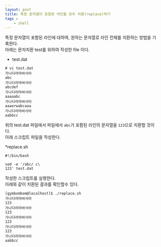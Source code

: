 ```yaml
---
layout: post
title: 특정 문자열이 포함된 라인을 모두 치환(replace)하기
tags :
    - shell
---
```


특정 문자열이 포함된 라인에 대하여, 원하는 문자열로 라인 전체를 치환하는 방법을 기록한다.<br>
아래는 문자치환 test를 위하여 작성한 file 이다.


* test.dat
```shell
# vi test.dat
가나다라마바사아
abc
가나다라마바사아
abcdef
가나다라마바사아
aaaaabc
가나다라마바사아
aaaerwabcaaa
가나다라마바사아
aabbcc
```

위의 test.dat 파일에서 파일에서 `abc`가 포함된 라인의 문자열을 `123`으로 치환할 것이다.<br>
아래 스크립트 파일을 작성한다.

*replace.sh
```shell
#!/bin/bash

sed -e '/abc/ c\
123' test.dat
```

작성한 스크립트를 실행한다.<br>
아래와 같이 치환된 결과를 확인할수 있다.
```shell
[gymbombom@localhost]$ ./replace.sh
가나다라마바사아
123
가나다라마바사아
123
가나다라마바사아
123
가나다라마바사아
123
가나다라마바사아
aabbcc
```
